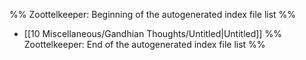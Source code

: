 %% Zoottelkeeper: Beginning of the autogenerated index file list  %%
-  [[10 Miscellaneous/Gandhian Thoughts/Untitled|Untitled]]
%% Zoottelkeeper: End of the autogenerated index file list  %%
